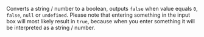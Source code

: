 Converts a string / number to a boolean, outputs `false` when value equals `0`, `false`, `null` or `undefined`.
Please note that entering something in the input box will most likely result in `true`, because when you enter something it will be interpreted as a string / number.
